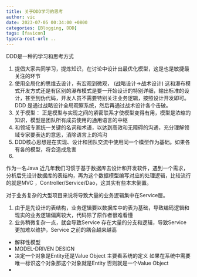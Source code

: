 ```yaml
---
title: 关于DDD学习的思考
author: vic
date: 2023-07-05 00:34:00 +0800
categories: [Blogging, DDD]
tags: [favicon]
typora-root-url: ..
---
```


DDD是一种的学习和思考方式

1.  提倡大家共同学习，提炼知识，在讨论中设计出最优化模型，这是也是敏捷最关注的环节
2.  使用全局化的思维去设计，有宏观到微观， (战略设计->战术设计) 这和瀑布模式开发方式还是有区别的瀑布模式是要一开始设计的特别详细，输出标准的设计，甚至到伪代码，开发人员不需要特别关注业务逻辑，按照设计开发即可。 DDD 是通过战略设计全局观察系统，然后再通过战术设计各个击破。
3.  关于模型： 正是模型与实现之间的紧密联系才使模型变得有用，模型是浓缩的知识，模型是团队所有成员使用的通用语言的中枢
4. 和领域专家统一关键的名词和术语，以达到高效和无障碍的沟通，充分理解领域专家要表达的意思，消除语言上的鸿沟
5. DDD核心思想是在实现、设计和团队交流中使用同一个模型作为基础。如果各有各的模型，将会造成危害
6. 

作为一名Java 近几年我们习惯于基于数据库去设计和开发软件，遇到一个需求，分析后先设计数据库的表结构，再为这个数据模型编写对应的处理逻辑，比较流行的就是MVC ，Controller/Service/Dao，这其实有些本末倒置。

对于业务复杂的大型项目来说将导致大量的业务逻辑集中在Service层。

1. 由于是先设计的表结构，业务逻辑要以数据库中的表为基础，导致编码逻辑和现实的业务逻辑偏离较大，代码除了原作者很难看懂
2. 业务稍微复杂一点，就会导致Service 存在大量的分支和逻辑，导致Service更加难以维护，Service 之前的耦合越来越高





- 解释性模型
- MODEL-DRIVEN DESIGN 
- 决定一个对象是Entity还是Value Object 主要看系统的定义  如果在系统中需要唯一标识这个对象那这个对象就是Entity 否则就是一个Value Object
- 

